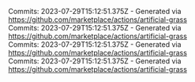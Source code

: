 Commits: 2023-07-29T15:12:51.375Z - Generated via https://github.com/marketplace/actions/artificial-grass
<br>
Commits: 2023-07-29T15:12:51.375Z - Generated via https://github.com/marketplace/actions/artificial-grass
<br>
Commits: 2023-07-29T15:12:51.375Z - Generated via https://github.com/marketplace/actions/artificial-grass
<br>
Commits: 2023-07-29T15:12:51.375Z - Generated via https://github.com/marketplace/actions/artificial-grass
<br>
